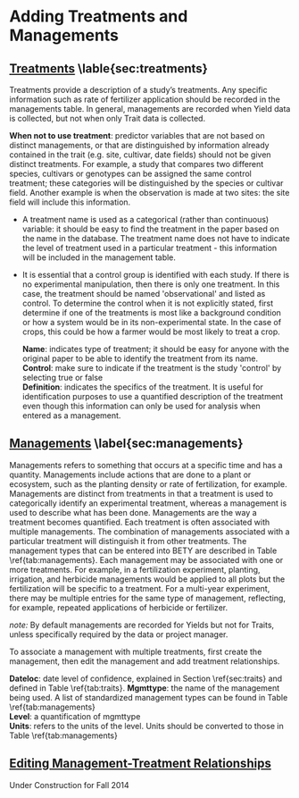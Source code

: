 # Adding Treatments and Managements

## [Treatments](https://www.betydb.org/treatments/new) \lable{sec:treatments}

Treatments provide a description of a study’s
treatments. Any specific information such as rate of fertilizer
application should be recorded in the managements table. In
general, managements are recorded when Yield data is collected, but not
when only Trait data is collected.

**When not to use treatment**: predictor variables that are not based on distinct managements, or that are distinguished by information already contained in the trait (e.g. site, cultivar, date fields) should not be given distinct treatments. For example, a study that compares two different species, cultivars or genotypes can be assigned the same control treatment; these categories will be distinguished by the species or cultivar field. Another example is when the observation is made at two sites: the site field will include this information. 

*  A treatment name is used as a categorical (rather than continuous)
variable: it should be easy to find the treatment in the paper based on
the name in the database. The treatment name does not have to indicate
the level of treatment used in a particular treatment - this information
will be included in the management table.


* It is essential that a control group is identified with each study. If
there is no experimental manipulation, then there is only one treatment. In
this case, the treatment should be named 'observational' and listed as
control. To determine the control when it is not explicitly stated, first
determine if one of the treatments is most like a background condition
or how a system would be in its non-experimental state. In the case of
crops, this could be how a farmer would be most likely to treat a crop.

   **Name**:   indicates type of treatment; it should be easy for anyone with the
    original paper to be able to identify the treatment from its name.   
   **Control**:   make sure to indicate if the treatment is the study 'control' by
    selecting true or false    
   **Definition**:   indicates the specifics of the treatment. It is useful for
    identification purposes to use a quantified description of the
    treatment even though this information can only be used for analysis
    when entered as a management.  

## [Managements](https://www.betydb.org/managements/new) \label{sec:managements}

Managements refers to something that occurs at a specific time and has a
quantity. Managements include actions that are done to a plant or
ecosystem, such as the planting density or rate of fertilization, for example.
Managements are distinct from treatments in that a treatment is used to
categorically identify an experimental treatment, whereas a management
is used to describe what has been done.
Managements are the way a treatment becomes quantified. Each treatment
is often associated with multiple managements. The combination of
managements associated with a particular treatment will distinguish it
from other treatments. The management types that can be entered into
BETY are described in Table \ref{tab:managements}.
Each management may be associated with one or more treatments. For
example, in a fertilization experiment, planting, irrigation, and
herbicide managements would be applied to all plots but the
fertilization will be specific to a treatment. For a multi-year
experiment, there may be multiple entries for the same type of
management, reflecting, for example, repeated applications of herbicide
or fertilizer.

*note:* By default managements are recorded for Yields but not for
Traits, unless specifically required by the data or project manager.

To associate a management with multiple treatments, first create the
management, then edit the management and add treatment relationships.

**Dateloc**:   date level of confidence, explained in Section \ref{sec:traits} and defined in Table \ref{tab:traits}.
**Mgmttype**:   the name of the management being used. A list of standardized
    management types can be found in Table \ref{tab:managements}      
**Level**:   a quantification of mgmttype   
**Units**:   refers to the units of the level. Units should be converted to those
    in  Table \ref{tab:managements}
    
## [Editing Management-Treatment Relationships](https://www.betydb.org/treatments)

Under Construction for Fall 2014